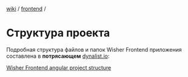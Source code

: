 [wiki](../../README.md) / [frontend](./index.md) /


# Структура проекта

Подробная структура файлов и папок Wisher Frontend приложения составлена в **потрясающем** [dynalist.io](https://dynalist.io):

[Wisher Frontend angular project structure](https://dynalist.io/d/s2K8oM6rJHmFNaHs4e5FxmhT)
